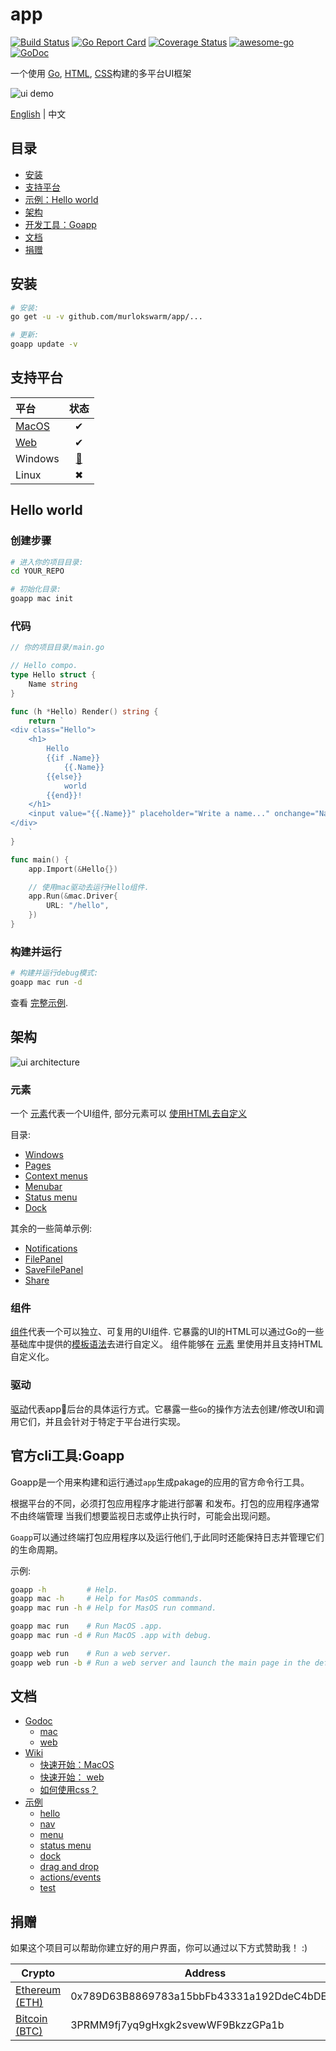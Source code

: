 # app

[![Build Status](https://travis-ci.org/murlokswarm/app.svg?branch=master)](https://travis-ci.org/murlokswarm/app)
[![Go Report Card](https://goreportcard.com/badge/github.com/murlokswarm/app)](https://goreportcard.com/report/github.com/murlokswarm/app)
[![Coverage Status](https://coveralls.io/repos/github/murlokswarm/app/badge.svg?branch=master)](https://coveralls.io/github/murlokswarm/app?branch=master)
[![awesome-go](https://cdn.rawgit.com/sindresorhus/awesome/d7305f38d29fed78fa85652e3a63e154dd8e8829/media/badge.svg)](https://github.com/avelino/awesome-go#readme)
[![GoDoc](https://godoc.org/github.com/murlokswarm/app?status.svg)](https://godoc.org/github.com/murlokswarm/app)

一个使用
[Go](https://golang.org), [HTML](https://en.wikipedia.org/wiki/HTML5),
[CSS](https://en.wikipedia.org/wiki/Cascading_Style_Sheets)构建的多平台UI框架

![ui demo](https://github.com/murlokswarm/app/wiki/assets/ui-demo-large.gif)

[English](../../README.md) | 中文

## 目录

* [安装](#install)
* [支持平台](#support)
* [示例：Hello world](#hello)
* [架构](#architecture)
* [开发工具：Goapp](#goapp)
* [文档](#doc)
* [捐赠](#donate)

<a name="install"></a>

## 安装

```sh
# 安装:
go get -u -v github.com/murlokswarm/app/...

# 更新:
goapp update -v
```

<a name="support"></a>

## 支持平台

|平台|状态|
|:-|:-:|
|[MacOS](https://godoc.org/github.com/murlokswarm/app/drivers/mac#Driver)|✔|
|[Web](https://godoc.org/github.com/murlokswarm/app/drivers/web#Driver)|✔|
|Windows|[🔨](https://github.com/murlokswarm/app/issues/141)|
|Linux|✖|

<a name="hello"></a>

## Hello world

### 创建步骤

```sh
# 进入你的项目目录:
cd YOUR_REPO

# 初始化目录:
goapp mac init
```

### 代码

```go
// 你的项目目录/main.go

// Hello compo.
type Hello struct {
    Name string
}

func (h *Hello) Render() string {
    return `
<div class="Hello">
    <h1>
        Hello
        {{if .Name}}
            {{.Name}}
        {{else}}
            world
        {{end}}!
    </h1>
    <input value="{{.Name}}" placeholder="Write a name..." onchange="Name" autofocus>
</div>
    `
}

func main() {
    app.Import(&Hello{})

    // 使用mac驱动去运行Hello组件.
    app.Run(&mac.Driver{
        URL: "/hello",
    })
}
```

### 构建并运行

```sh
# 构建并运行debug模式:
goapp mac run -d
```

查看 [完整示例](https://github.com/murlokswarm/app/tree/master/examples/hello).

<a name="architecture"></a>

## 架构

![ui architecture](https://github.com/murlokswarm/app/wiki/assets/architecture.png)

### 元素

一个 [元素](https://godoc.org/github.com/murlokswarm/app#Elem)代表一个UI组件, 部分元素可以
[使用HTML去自定义](https://godoc.org/github.com/murlokswarm/app#ElemWithCompo)

目录:

* [Windows](https://godoc.org/github.com/murlokswarm/app#NewWindow)
* [Pages](https://godoc.org/github.com/murlokswarm/app#NewPage)
* [Context menus](https://godoc.org/github.com/murlokswarm/app#NewContextMenu)
* [Menubar](https://godoc.org/github.com/murlokswarm/app#MenuBar)
* [Status menu](https://godoc.org/github.com/murlokswarm/app#NewStatusMenu)
* [Dock](https://godoc.org/github.com/murlokswarm/app#Dock)

其余的一些简单示例:

* [Notifications](https://godoc.org/github.com/murlokswarm/app#NewNotification)
* [FilePanel](https://godoc.org/github.com/murlokswarm/app#NewFilePanel)
* [SaveFilePanel](https://godoc.org/github.com/murlokswarm/app#NewSaveFilePanel)
* [Share](https://godoc.org/github.com/murlokswarm/app#NewShare)

### 组件

[组件](https://godoc.org/github.com/murlokswarm/app#Compo)代表一个可以独立、可复用的UI组件. 它暴露的UI的HTML可以通过Go的一些基础库中提供的[模板语法](https://golang.org/pkg/text/template/)去进行自定义。
组件能够在
[元素](https://godoc.org/github.com/murlokswarm/app#ElemWithCompo) 里使用并且支持HTML自定义化。

### 驱动

[驱动](https://godoc.org/github.com/murlokswarm/app#Driver)代表app后台的具体运行方式。它暴露一些`Go`的操作方法去创建/修改UI和调用它们，并且会针对于特定于平台进行实现。
<a name="goapp"></a>

## 官方cli工具:Goapp

Goapp是一个用来构建和运行通过`app`生成pakage的应用的官方命令行工具。

根据平台的不同，必须打包应用程序才能进行部署
和发布。打包的应用程序通常不由终端管理
当我们想要监视日志或停止执行时，可能会出现问题。

`Goapp`可以通过终端打包应用程序以及运行他们,于此同时还能保持日志并管理它们的生命周期。

示例:

```sh
goapp -h         # Help.
goapp mac -h     # Help for MasOS commands.
goapp mac run -h # Help for MasOS run command.

goapp mac run    # Run MacOS .app.
goapp mac run -d # Run MacOS .app with debug.

goapp web run    # Run a web server.
goapp web run -b # Run a web server and launch the main page in the default browser.
```

<a name="doc"></a>

## 文档

* [Godoc](https://godoc.org/github.com/murlokswarm/app)
  * [mac](https://godoc.org/github.com/murlokswarm/app/drivers/mac)
  * [web](https://godoc.org/github.com/murlokswarm/app/drivers/web)
* [Wiki](https://github.com/murlokswarm/app/wiki)
  * [快速开始：MacOS](https://github.com/murlokswarm/app/wiki/Getting-started-with-MacOS)
  * [快速开始： web](https://github.com/murlokswarm/app/wiki/Getting-started-with-web)
  * [如何使用css？](https://github.com/murlokswarm/app/wiki/CSS)
* [示例](https://github.com/murlokswarm/app/tree/master/examples)
  * [hello](https://github.com/murlokswarm/app/tree/master/examples/hello)
  * [nav](https://github.com/murlokswarm/app/tree/master/examples/nav)
  * [menu](https://github.com/murlokswarm/app/tree/master/examples/menu)
  * [status menu](https://github.com/murlokswarm/app/tree/master/examples/statusmenu)
  * [dock](https://github.com/murlokswarm/app/tree/master/examples/dock)
  * [drag and drop](https://github.com/murlokswarm/app/tree/master/examples/dragdrop)
  * [actions/events](https://github.com/murlokswarm/app/tree/master/examples/action-event)
  * [test](https://github.com/murlokswarm/app/tree/master/examples/test)

<a name="donate"></a>

## 捐赠

如果这个项目可以帮助你建立好的用户界面，你可以通过以下方式赞助我！ :)

|Crypto|Address|
|-|-|
|[Ethereum (ETH)](https://www.coinbase.com/addresses/5b483b8df2ba04096454ea62)|0x789D63B8869783a15bbFb43331a192DdeC4bDE53|
|[Bitcoin (BTC)](https://www.coinbase.com/addresses/5b483f32bec71f034450c264)|3PRMM9fj7yq9gHxgk2svewWF9BkzzGPa1b|
